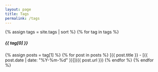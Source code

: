 ```yaml
---
layout: page
title: Tags
permalink: /tags
---
```


{% assign tags = site.tags | sort %}
{% for tag in tags %}
<h5 id="{{ tag[0] | slugify }}">{{ tag[0] }}</h5> 
	{% assign posts = tag[1] %}
	{% for post in posts %}
[{{ post.title }} - [{{ post.date | date: "%Y-%m-%d" }}]]({{ post.url }})
	{% endfor %}
{% endfor %}
